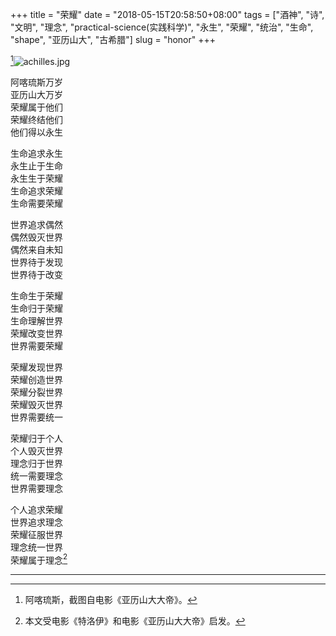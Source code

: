 +++
title = "荣耀"
date = "2018-05-15T20:58:50+08:00"
tags = ["酒神", "诗", "文明", "理念", "practical-science(实践科学)", "永生", "荣耀", "统治", "生命", "shape", "亚历山大", "古希腊"]
slug = "honor"
+++

[^1]![achilles.jpg](/images/achilles.jpg)

阿喀琉斯万岁  
亚历山大万岁  
荣耀属于他们  
荣耀终结他们  
他们得以永生

生命追求永生  
永生止于生命  
永生生于荣耀  
生命追求荣耀  
生命需要荣耀

世界追求偶然  
偶然毁灭世界  
偶然来自未知  
世界待于发现  
世界待于改变

生命生于荣耀  
生命归于荣耀  
生命理解世界  
荣耀改变世界  
世界需要荣耀

荣耀发现世界  
荣耀创造世界  
荣耀分裂世界  
荣耀毁灭世界  
世界需要统一

荣耀归于个人  
个人毁灭世界  
理念归于世界  
统一需要理念  
世界需要理念

个人追求荣耀  
世界追求理念  
荣耀征服世界  
理念统一世界  
荣耀属于理念[^2]

---

[^1]: 阿喀琉斯，截图自电影《亚历山大大帝》。
[^2]: 本文受电影《特洛伊》和电影《亚历山大大帝》启发。
